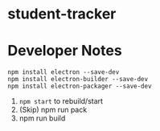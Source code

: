 # student-tracker

# Developer Notes
```
npm install electron --save-dev
npm install electron-builder --save-dev
npm install electron-packager --save-dev
```

1. `npm start` to rebuild/start
2. (Skip) npm run pack
3. npm run build